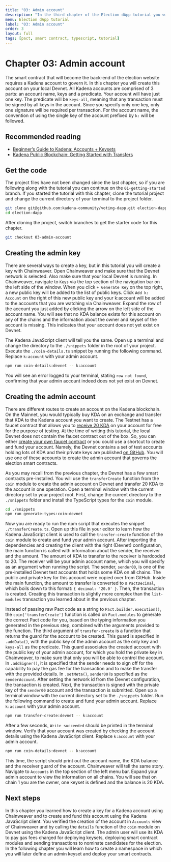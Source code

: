 ```yaml
---
title: "03: Admin account"
description: "In the third chapter of the Election dApp tutorial you will create an admin account to govern your Pact modules"
menu: Election dApp tutorial
label: "03: Admin account"
order: 3
layout: full
tags: [pact, smart contract, typescript, tutorial]
---
```


# Chapter 03: Admin account

The smart contract that will become the back-end of the election website requires a
Kadena account to govern it. In this chapter you will create this account on your
local Devnet. All Kadena accounts are comprised of 3 parts: an account name, keys
and a predicate. Your account will have just one key. The predicate will be `keys-all`,
meaning that any transaction must be signed by all keys in the account. Since you
specify only one key, only one signature will be required per transaction. For the
account name, the convention of using the single key of the account prefixed by
`k:` will be followed.

## Recommended reading

 * [Beginner’s Guide to Kadena: Accounts + Keysets](/blogchain/2020/beginners-guide-to-kadena-accounts-keysets-2020-01-14)
 * [Kadena Public Blockchain: Getting Started with Transfers](/blogchain/2019/kadena-public-blockchain-getting-started-with-transfers-2019-12-19)


## Get the code

The project files have not been changed since the last chapter, so if you are
following along with the tutorial you can continue on the `01-getting-started`
branch. If you started the tutorial with this chapter, clone the tutorial
project and change the current directory of your terminal to the project folder.

```bash
git clone git@github.com:kadena-community/voting-dapp.git election-dapp
cd election-dapp
```

After cloning the project, switch branches to get the starter code for this chapter.

```bash
git checkout 03-admin-account
```

## Creating the admin key

There are several ways to create a key, but in this tutorial you will create a key
with Chainweaver. Open Chainweaver and make sure that the Devnet network is selected.
Also make sure that your local Devnet is running. In Chainweaver, navigate to `Keys`
via the top section of the
navigation bar on the left side of the window. When you click `+ Generate Key` on the
top right, a new public key will be added to the list of public keys. Click `Add k: Account`
on the right of this new public key and your k:account will be added to the accounts
that you are watching via Chainweaver. Expand the row of the account you just added
by clicking the arrow on the left side of the account name. You will see that no KDA balance
exists for this account on any of the chains and the information about the owner and keyset
of the account is missing. This indicates that your account does not yet exist on Devnet.

The Kadena JavaScript client will tell you the same. Open up a terminal and change the directory
to the `./snippets` folder in the root of your project. Execute the `./coin-details.ts`
snippet by running the following command. Replace `k:account` with your admin account.

```bash
npm run coin-details:devnet -- k:account
```

You will see an error logged to your terminal, stating `row not found`, confirming that your
admin account indeed does not yet exist on Devnet.

## Creating the admin account

There are different routes to create an account on the Kadena blockchain. On the Mainnet,
you would typically buy KDA on an exchange and transfer that KDA to the Kadena account you want to
create. The Testnet has a faucet contract that allows you to
[receive 20 KDA](https://faucet.testnet.chainweb.com/) on your account for free
for the purpose of testing. At the time of writing this tutorial, the local Devnet does not contain the
faucet contract out of the box. So, you can either
[create your own faucet contract](https://github.com/thomashoneyman/real-world-pact/tree/main/01-faucet-contract)
or you could use a shortcut to create and fund your account. Namely, the Devnet contains a set
of test accounts holding lots of KDA and their private keys are published
[on GitHub](https://github.com/kadena-io/chainweb-node/blob/master/pact/genesis/devnet/keys.yaml).
You will use one of these accounts to create the admin account that governs the election smart contracts.

As you may recall from the previous chapter, the Devnet has a few smart contracts pre-installed.
You will use the `transferCreate` function from the `coin` module to create the admin account on
Devnet and transfer 20 KDA to the account in one operation. Open a terminal window with the current
directory set to your project root. First, change the current directory to the `./snippets` folder
and install the TypeScript types for the `coin` module.

```bash
cd ./snippets
npm run generate-types:coin:devnet
```

Now you are ready to run the npm script that executes the snippet `./transferCreate.ts`. Open up this
file in your editor to learn how the Kadena JavaScript client is used to call the `transfer-create`
function of the `coin` module to create and fund your admin account. After importing the dependencies
and creating the client with the right (Devnet) configuration, the
main function is called with information about the sender, the receiver and the amount. The amount
of KDA to transfer to the receiver is hardcoded to 20. The receiver will be your admin account name,
which you will specify as an argument when running the script. The sender, `sender00`, is one
of the pre-installed Devnet test accounts that holds some KDA on all chains. The public and private
key for this account were copied over from GitHub. Inside the main function, the amount to transfer
is converted to a `PactDecimal`, which boils down to this format: `{ decimal: '20.0' }`. Then, the
transaction is created. Creating this transaction is slightly more complex than the `list-modules`
transaction you learned about in the previous chapter.

Instead of passing raw Pact code as a string to `Pact.builder.execution()`, the `coin['transferCreate']`
function is called on `Pact.modules` to generate the correct Pact code for you, based on the
typing information you generated in the previous step, combined with the arguments provided to
the function. The third argument of `transfer-create` is a function that returns the
guard for the account to be created. This guard is specified in `.addData()`, with the public
key of the admin account as the only key and `keys-all` as the predicate. This guard associates the
created account with the public key of your admin account, for which you hold the private key
in Chainweaver, to make sure that only you will be able to control the account. In `.addSigner()`, it
is specified that the sender needs to sign off for the capability to pay the gas fee for the
transaction and to make the transfer with the provided details. In `.setMeta()`, `sender00` is
specified as the `senderAccount`. After setting the network id from the Devnet configuration,
the transaction is created. Next, the transaction is signed with the private key of the
`sender00` account and the transaction is submitted. Open up a terminal window with the current
directory set to the `./snippets` folder. Run the following command to create and fund your
admin account. Replace `k:account` with your admin account.

```bash
npm run transfer-create:devnet -- k:account
```

After a few seconds, `Write succeeded` should be printed in the terminal window. Verify that
your account was created by checking the account details using the Kadena JavaScript client.
Replace `k:account` with your admin account.

```bash
npm run coin-details:devnet -- k:account
```

This time, the script should print out the account name, the KDA balance and the receiver guard
of the account. Chainweaver will tell the same story. Navigate to `Accounts` in the top section
of the left menu bar. Expand your admin account to view the information on all chains. You will
see that on chain 1 you are the owner, one keyset is defined and the balance is 20 KDA.

## Next steps

In this chapter you learned how to create a key for a Kadena account using Chainweaver and to
create and fund this account using the Kadena JavaScript client. You verified the creation
of the account in `Accounts` view of Chainweaver and by calling the `details` function of the
`coin` module on Devnet using the Kadena JavaScript client. The admin user will use its KDA
to pay gas fees charged for deploying keysets, deploying smart contract modules and sending
transactions to nominate candidates for the election. In the following chapter you will learn
how to create a namespace in which you will later define an admin keyset and deploy your
smart contracts.
